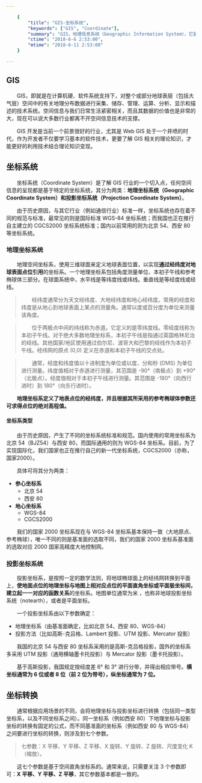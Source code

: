 ```yaml
---

    {
        "title": "GIS-坐标系统",
        "keywords": ["GIS", "Coordinate"],
        "summary": "GIS，地理信息系统（Geographic Information System），它是一种特定的十分重要的空间信息系统，坐标系统是 GIS 理论知识中最基本的而且最关键的一点。",
        "ctime": "2018-6-6 2:53:00",
        "mtime": "2018-6-11 2:53:00"
    }

--- 
```


## GIS 

　　GIS，即就是在计算机硬、软件系统支持下，对整个或部分地球表层（包括大气层）空间中的有关地理分布数据进行采集、储存、管理、运算、分析、显示和描述的技术系统。空间信息与我们日常生活紧密相关，而且其数据的价值也是非常的大，现在可以说大多数行业都离不开空间信息技术的支撑。

　　GIS 开发是当前一个前景很好的行业，尤其是 Web GIS 处于一个井喷的时代，作为开发者不仅要学习基本的软件技术，更要了解 GIS 相关的理论知识，才能更好的利用技术结合理论知识变现。

## 坐标系统

　　坐标系统（Coordinate System）是了解 GIS 行业的一个切入点，任何空间信息的呈现都是基于特定的坐标系统，其分为两类：**地理坐标系统（Geographic Coordinate System）和投影坐标系统（Projection Coordinate System）**。

　　由于历史原因，与其它行业（例如通信行业）标准一样，坐标系统也存在着不同的规范与标准，最常见的则是国际标准 WGS-84 坐标系统；而我国也正在推行自主建立的 CGCS2000 坐标系统标准；国内以前常用的则为北京 54、西安 80 等坐标系统。

### 地理坐标系统

　　地理空间坐标系，使用三维球面来定义地球表面位置，以实现**通过经纬度对地球表面点位引用**的坐标系。一个地理坐标系包括角度测量单位、本初子午线和参考椭球体三部分。在球面系统中，水平线是等纬度线或纬线。垂直线是等经度线或经线。

> 　　经纬度通常分为天文经纬度、大地经纬度和地心经纬度。常用的经度和纬度是从地心到地球表面上某点的测量角。通常以度或百分度为单位来测量该角度。

> 　　位于两极点中间的纬线称为赤道。它定义的是零纬度线。零经度线称为本初子午线。对于绝大多数地理坐标系，本初子午线是指通过英国格林尼治的经线。其他国家/地区使用通过伯尔尼、波哥大和巴黎的经线作为本初子午线。经纬网的原点 (0,0) 定义在赤道和本初子午线的交点处。

> 　　通常，经度和纬度值以十进制度为单位或以度、分和秒 (DMS) 为单位进行测量。纬度值相对于赤道进行测量，其范围是 -90°（南极点）到 +90°（北极点）。经度值相对于本初子午线进行测量。其范围是 -180°（向西行进时）到 180°（向东行进时）。

　　**地理坐标系定义了地表点位的经纬度，并且根据其所采用的参考椭球体参数还可求得点位的绝对高程值。**

#### 坐标系类型

　　由于历史原因，产生了不同的坐标系统标准和规范。国内使用的常用坐标系为北京 54（BJZ54）与西安 80，而国际通用的则为 WGS-84 坐标系。目前，为了实现国际化，我们国家也正在推行自己的新一代坐标系统，CGCS2000（亦称，国家2000）。

　　具体可将其分为两类：

- **参心坐标系**
    - 北京 54
    - 西安 80
- **地心坐标系**
    - WGS-84
    - CGCS2000

　　我们的国家 2000 坐标系现在与 WGS-84 坐标系基本保持一致（大地原点、参考椭球），唯一不同的则是基准面的选取不同，我们的国家 2000 坐标系基准面的选取对应 2000 国家高精度大地控制网。

### 投影坐标系统

　　投影坐标系，是按照一定的数学法则，将地球椭球面上的经纬网转换到平面上，**使地面点位的地理坐标与地图上相对应点位的平面直角坐标或平面极坐标间，建立起一一对应的函数关系**的坐标系。地图单位通常为米 ，也称非地球投影坐标系统（notearth），或者是平面坐标。

　　一个投影坐标系由以下参数确定：

- 地理坐标系（由基准面确定，比如北京 54、西安 80、WGS-84）
- 投影方法（比如高斯-克吕格、Lambert 投影、UTM 投影、Mercator 投影）

　　我国的北京 54 与西安 80 坐标系采用的是高斯-克吕格投影，国外的坐标系多采用 UTM 投影（通用横轴墨卡托投影）与 Mercator 投影（墨卡托投影）。

　　基于高斯投影，我国规定按经度差 6° 和 3° 进行分带，并得出相应带号。**横坐标通常为 6 位或者 8 位（前 2 位为带号），纵坐标通常为 7 位。**

## 坐标转换

　　通常根据应用场景的不同，会将地理坐标与投影坐标进行转换（包括同一类型坐标系，以及不同坐标系之间）。同一坐标系（例如西安 80）下地理坐标与投影坐标的转换有固定的公式，而不同基准面的坐标系（例如西安 80 与 WGS-84）之间要进行坐标的转换，则涉及到七个参数。

> 七参数：X 平移、Y 平移、Z 平移、X 旋转、Y 旋转、Z 旋转、尺度变化 K（缩放）。

　　这七个参数是基于空间直角坐标系的。通常来说，只需要关注 3 个参数即可：**X 平移、Y 平移、Z 平移**，其它参数基本都是一致的。